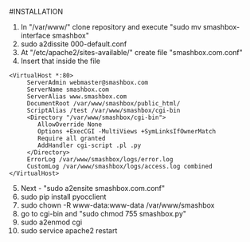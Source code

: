 #INSTALLATION

1. In "/var/www/" clone repository and execute "sudo mv smashbox-interface smashbox"
2. sudo a2dissite 000-default.conf
3. At "/etc/apache2/sites-available/" create file "smashbox.com.conf"
4. Insert that inside the file</br>
```
<VirtualHost *:80>
     ServerAdmin webmaster@smashbox.com
     ServerName smashbox.com
     ServerAlias www.smashbox.com
     DocumentRoot /var/www/smashbox/public_html/
     ScriptAlias /test /var/www/smashbox/cgi-bin
     <Directory "/var/www/smashbox/cgi-bin">
        AllowOverride None
        Options +ExecCGI -MultiViews +SymLinksIfOwnerMatch
        Require all granted
        AddHandler cgi-script .pl .py
     </Directory>
     ErrorLog /var/www/smashbox/logs/error.log
     CustomLog /var/www/smashbox/logs/access.log combined
</VirtualHost>
```
5. Next - "sudo a2ensite smashbox.com.conf"
6. sudo pip install pyocclient
7. sudo chown -R www-data:www-data /var/www/smashbox
8. go to cgi-bin and "sudo chmod 755 smashbox.py"
9. sudo a2enmod cgi
10. sudo service apache2 restart
